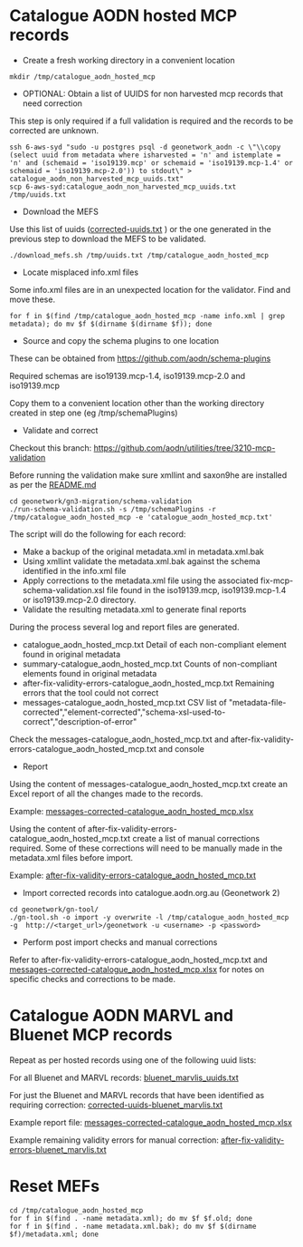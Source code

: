 # Catalogue AODN hosted MCP records

- Create a fresh working directory in a convenient location

```
mkdir /tmp/catalogue_aodn_hosted_mcp
```

- OPTIONAL: Obtain a list of UUIDS for non harvested mcp records that need correction

This step is only required if a full validation is required and the records to be corrected are unknown.

```
ssh 6-aws-syd "sudo -u postgres psql -d geonetwork_aodn -c \"\\copy (select uuid from metadata where isharvested = 'n' and istemplate = 'n' and (schemaid = 'iso19139.mcp' or schemaid = 'iso19139.mcp-1.4' or schemaid = 'iso19139.mcp-2.0')) to stdout\" > catalogue_aodn_non_harvested_mcp_uuids.txt"
scp 6-aws-syd:catalogue_aodn_non_harvested_mcp_uuids.txt /tmp/uuids.txt
```

- Download the MEFS

Use this list of uuids ([corrected-uuids.txt](https://github.com/aodn/utilities/files/6951934/corrected-uuids.txt)
) or the one generated in the previous step to download the MEFS to be validated.

```
./download_mefs.sh /tmp/uuids.txt /tmp/catalogue_aodn_hosted_mcp
```

- Locate misplaced info.xml files

Some info.xml files are in an unexpected location for the validator.  Find and move these.

```
for f in $(find /tmp/catalogue_aodn_hosted_mcp -name info.xml | grep metadata); do mv $f $(dirname $(dirname $f)); done
```

- Source and copy the schema plugins to one location

These can be obtained from https://github.com/aodn/schema-plugins

Required schemas are iso19139.mcp-1.4, iso19139.mcp-2.0 and iso19139.mcp

Copy them to a convenient location other than the working directory created in step one (eg /tmp/schemaPlugins)

- Validate and correct

Checkout this branch: https://github.com/aodn/utilities/tree/3210-mcp-validation

Before running the validation make sure xmllint and saxon9he are installed as per the [README.md](https://github.com/aodn/utilities/blob/3210-mcp-validation/geonetwork/gn3-migration/schema-validation/README.md)
```
cd geonetwork/gn3-migration/schema-validation
./run-schema-validation.sh -s /tmp/schemaPlugins -r /tmp/catalogue_aodn_hosted_mcp -e 'catalogue_aodn_hosted_mcp.txt'
```

The script will do the following for each record:
- Make a backup of the original metadata.xml in metadata.xml.bak
- Using xmllint validate the metadata.xml.bak against the schema identified in the info.xml file
- Apply corrections to the metadata.xml file using the associated fix-mcp-schema-validation.xsl file found in the iso19139.mcp, iso19139.mcp-1.4 or iso19139.mcp-2.0 directory.
- Validate the resulting metadata.xml to generate final reports

During the process several log and report files are generated.
- catalogue_aodn_hosted_mcp.txt                            Detail of each non-compliant element found in original metadata
- summary-catalogue_aodn_hosted_mcp.txt                    Counts of non-compliant elements found in original metadata
- after-fix-validity-errors-catalogue_aodn_hosted_mcp.txt  Remaining errors that the tool could not correct
- messages-catalogue_aodn_hosted_mcp.txt                   CSV list of "metadata-file-corrected","element-corrected","schema-xsl-used-to-correct","description-of-error"

Check the messages-catalogue_aodn_hosted_mcp.txt and after-fix-validity-errors-catalogue_aodn_hosted_mcp.txt and console

- Report

Using the content of messages-catalogue_aodn_hosted_mcp.txt create an Excel report of all the changes made to the records.

Example: [messages-corrected-catalogue_aodn_hosted_mcp.xlsx](https://github.com/aodn/utilities/files/6952212/messages-corrected-catalogue_aodn_hosted_mcp.xlsx)

Using the content of after-fix-validity-errors-catalogue_aodn_hosted_mcp.txt create a list of manual corrections required. Some of these corrections will need to be manually made in the metadata.xml files before import.

Example: [after-fix-validity-errors-catalogue_aodn_hosted_mcp.txt](https://github.com/aodn/utilities/files/6965392/after-fix-validity-errors-catalogue_aodn_hosted_mcp.txt)


- Import corrected records into catalogue.aodn.org.au (Geonetwork 2)

```
cd geonetwork/gn-tool/
./gn-tool.sh -o import -y overwrite -l /tmp/catalogue_aodn_hosted_mcp -g  http://<target_url>/geonetwork -u <username> -p <password>
```

- Perform post import checks and manual corrections

Refer to after-fix-validity-errors-catalogue_aodn_hosted_mcp.txt and [messages-corrected-catalogue_aodn_hosted_mcp.xlsx](https://github.com/aodn/utilities/files/6952212/messages-corrected-catalogue_aodn_hosted_mcp.xlsx) for notes on specific checks and corrections to be made.

# Catalogue AODN MARVL and Bluenet MCP records

Repeat as per hosted records using one of the following uuid lists:

For all Bluenet and MARVL records: [bluenet_marvlis_uuids.txt](https://github.com/aodn/utilities/files/6952461/bluenet_marvlis_uuids.txt)

For just the Bluenet and MARVL records that have been identified as requiring correction: [corrected-uuids-bluenet_marvlis.txt](https://github.com/aodn/utilities/files/6965365/corrected-uuids-bluenet_marvlis.txt)

Example report file: [messages-corrected-catalogue_aodn_hosted_mcp.xlsx](https://github.com/aodn/utilities/files/6965372/messages-corrected-catalogue_aodn_hosted_mcp.xlsx)

Example remaining validity errors for manual correction: [after-fix-validity-errors-bluenet_marvlis.txt](https://github.com/aodn/utilities/files/6965380/after-fix-validity-errors-bluenet_marvlis.txt)

# Reset MEFs

```
cd /tmp/catalogue_aodn_hosted_mcp
for f in $(find . -name metadata.xml); do mv $f $f.old; done
for f in $(find . -name metadata.xml.bak); do mv $f $(dirname $f)/metadata.xml; done
```





